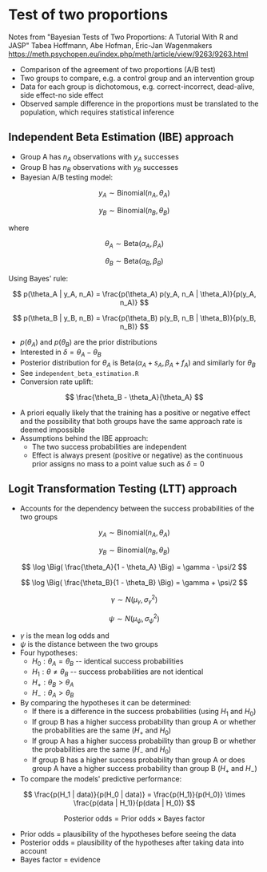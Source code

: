 # Test of two proportions

Notes from 
"Bayesian Tests of Two Proportions: A Tutorial With R and JASP"
Tabea Hoffmann, Abe Hofman, Eric-Jan Wagenmakers
https://meth.psychopen.eu/index.php/meth/article/view/9263/9263.html

* Comparison of the agreement of two proportions (A/B test)
* Two groups to compare, e.g. a control group and an intervention group
* Data for each group is dichotomous, e.g. correct-incorrect, dead-alive, side effect-no side effect
* Observed sample difference in the proportions must be translated to the population, which requires statistical inference

## Independent Beta Estimation (IBE) approach

* Group A has $n_A$ observations with $y_A$ successes
* Group B has $n_B$ observations with $y_B$ successes
* Bayesian A/B testing model:

$$
y_A \sim \text{Binomial}(n_A, \theta_A)
$$

$$
y_B \sim \text{Binomial}(n_B, \theta_B)
$$

where

$$
\theta_A \sim \text{Beta}(\alpha_A, \beta_A)
$$

$$
\theta_B \sim \text{Beta}(\alpha_B, \beta_B)
$$

Using Bayes' rule:

$$
p(\theta_A | y_A, n_A) = \frac{p(\theta_A) p(y_A, n_A | \theta_A)}{p(y_A, n_A)}
$$

$$
p(\theta_B | y_B, n_B) = \frac{p(\theta_B) p(y_B, n_B | \theta_B)}{p(y_B, n_B)}
$$

* $p(\theta_A)$ and $p(\theta_B)$ are the prior distributions
* Interested in $\delta = \theta_A - \theta_B$
* Posterior distribution for $\theta_A$ is $\text{Beta}(\alpha_A + s_A, \beta_A + f_A)$ and similarly for $\theta_B$
* See `independent_beta_estimation.R`
* Conversion rate uplift:

$$
\frac{\theta_B - \theta_A}{\theta_A}
$$

* A priori equally likely that the training has a positive or negative effect and the possibility that both groups have the same approach rate is deemed impossible
* Assumptions behind the IBE approach:
    * The two success probabilities are independent
    * Effect is always present (positive or negative) as the continuous prior assigns no mass to a point value such as $\delta = 0$

## Logit Transformation Testing (LTT) approach

* Accounts for the dependency between the success probabilities of the two groups

$$
y_A \sim \text{Binomial}(n_A, \theta_A)
$$

$$
y_B \sim \text{Binomial}(n_B, \theta_B)
$$

$$
\log \Big(  \frac{\theta_A}{1 - \theta_A}  \Big) = \gamma - \psi/2
$$

$$
\log \Big(  \frac{\theta_B}{1 - \theta_B}  \Big) = \gamma + \psi/2
$$

$$
\gamma \sim N(\mu_\gamma, \sigma_\gamma^2)
$$

$$
\psi \sim N(\mu_\psi, \sigma_\psi^2)
$$

* $\gamma$ is the mean log odds and 
* $\psi$ is the distance between the two groups
* Four hypotheses:
    * $H_0: \theta_A = \theta_B$ -- identical success probabilities
    * $H_1: \theta \neq \theta_B$ -- success probabilities are not identical
    * $H_+: \theta_B > \theta_A$
    * $H_-: \theta_A > \theta_B$
* By comparing the hypotheses it can be determined:
    * If there is a difference in the success probabilities (using $H_1$ and $H_0$)
    * If group B has a higher success probability than group A or whether the probabilities are the same ($H_+$ and $H_0$)
    * If group A has a higher success probability than group B or whether the probabilities are the same ($H_-$ and $H_0$)
    * If group B has a higher success probability than group A or does group A have a higher success probability than group B ($H_+$ and $H_-$)
* To compare the models' predictive performance:

$$
\frac{p(H_1 | data)}{p(H_0 | data)} = \frac{p(H_1)}{p(H_0)} \times \frac{p(data | H_1)}{p(data | H_0)}
$$

$$
\text{Posterior odds} = \text{Prior odds} \times \text{Bayes factor}
$$

* Prior odds = plausibility of the hypotheses before seeing the data
* Posterior odds = plausibility of the hypotheses after taking data into account
* Bayes factor = evidence

